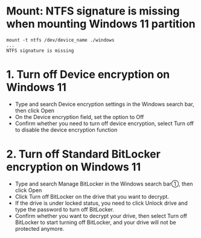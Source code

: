 # Mount: NTFS signature is missing when mounting Windows 11 partition
````
mount -t ntfs /dev/device_name ./windows
...
NTFS signature is missing
````
# 1. Turn off Device encryption on Windows 11
- Type and search Device encryption settings in the Windows search bar, then click Open
- On the Device encryption field, set the option to Off
- Confirm whether you need to turn off device encryption, select Turn off to disable the device encryption function
# 2. Turn off Standard BitLocker encryption on Windows 11
- Type and search Manage BitLocker in the Windows search bar①, then click Open
- Click Turn off BitLocker on the drive that you want to decrypt.
- If the drive is under locked status, you need to click Unlock drive and type the password to turn off BitLocker.
- Confirm whether you want to decrypt your drive, then select Turn off BitLocker to start turning off BitLocker, and your drive will not be protected anymore. 
